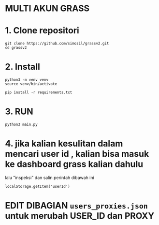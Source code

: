 # MULTI AKUN GRASS

# 1. Clone repositori
```
git clone https://github.com/simozil/grassv2.git
cd grassv2
```
# 2. Install 
```
python3 -m venv venv
source venv/bin/activate
```

```
pip install -r requirements.txt
```
# 3. RUN
```
python3 main.py
```
# 4. jika kalian kesulitan dalam mencari user id , kalian bisa masuk ke dashboard grass kalian dahulu
lalu "inspeksi" dan salin perintah dibawah ini
```
localStorage.getItem('userId')
```
# EDIT DIBAGIAN `users_proxies.json` untuk merubah USER_ID dan PROXY
